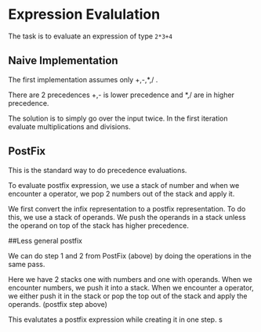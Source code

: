 # Expression Evalulation

The task is to evaluate an expression of type `2*3+4`

## Naive Implementation

The first implementation assumes only +,-,*,/ . 

There are 2 precedences +,- is lower precedence and *,/ are in higher precedence. 

The solution is to simply go over the input twice. In the first iteration evaluate multiplications and divisions. 

## PostFix

This is the standard way to do precedence evaluations. 

To evaluate postfix expression, we use a stack of number and when we encounter a operator, we pop 2 numbers out of the
 stack and apply it. 

We first convert the infix representation to a postfix representation. To do this, we use a stack of operands.
We push the operands in a stack unless the operand on top of the stack has higher precedence. 

##Less general postfix 

We can do step 1 and 2 from PostFix (above) by doing the operations in the same pass. 

Here we have 2 stacks one with numbers and one with operands. When we encounter numbers, we push it into a stack. 
When we encounter a operator, we either push it in the stack or pop the top out of the stack and apply the operands. (postfix step above) 

This evalutates a postfix expression while creating it in one step. s